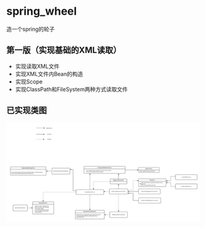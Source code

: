 # spring_wheel
造一个spring的轮子

## 第一版（实现基础的XML读取）
- 实现读取XML文件
- 实现XML文件内Bean的构造
- 实现Scope
- 实现ClassPath和FileSystem两种方式读取文件

## 已实现类图
![](https://github.com/garryInWeb/spring_wheel/blob/develop/litespring/doc/image/spring.png)